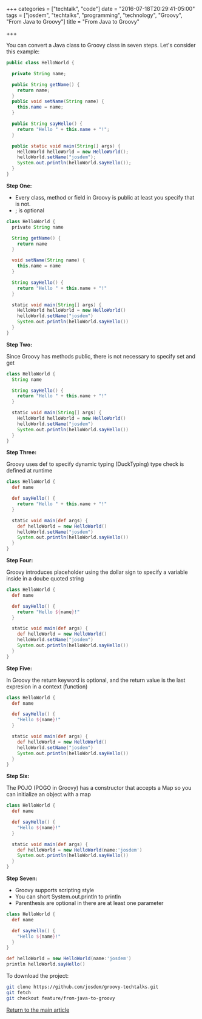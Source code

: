 +++
categories = ["techtalk", "code"]
date = "2016-07-18T20:29:41-05:00"
tags = ["josdem", "techtalks", "programming", "technology", "Groovy", "From Java to Groovy"]
title = "From Java to Groovy"

+++

You can convert a Java class to Groovy class in seven steps. Let's consider this example:

```java
public class HelloWorld {

  private String name;

  public String getName() {
    return name;
  }
  public void setName(String name) {
    this.name = name;
  }

  public String sayHello() {
    return "Hello " + this.name + "!";
  }

  public static void main(String[] args) {
    HelloWorld helloWorld = new HelloWorld();
    helloWorld.setName("josdem");
    System.out.println(helloWorld.sayHello());
  }
}
```

**Step One:**

  * Every class, method or field in Groovy is public at least you specify that is not.
  * ; is optional

```groovy
class HelloWorld {
  private String name

  String getName() {
    return name
  }

  void setName(String name) {
    this.name = name
  }

  String sayHello() {
    return "Hello " + this.name + "!"
  }

  static void main(String[] args) {
    HelloWorld helloWorld = new HelloWorld()
    helloWorld.setName("josdem")
    System.out.println(helloWorld.sayHello())
  }
}
```

**Step Two:**

Since Groovy has methods public, there is not necessary to specify set and get

```groovy
class HelloWorld {
  String name

  String sayHello() {
    return "Hello " + this.name + "!"
  }

  static void main(String[] args) {
    HelloWorld helloWorld = new HelloWorld()
    helloWorld.setName("josdem")
    System.out.println(helloWorld.sayHello())
  }
}
```

**Step Three:**

Groovy uses def to specify dynamic typing (DuckTyping) type check is defined at runtime

```groovy
class HelloWorld {
  def name

  def sayHello() {
    return "Hello " + this.name + "!"
  }

  static void main(def args) {
    def helloWorld = new HelloWorld()
    helloWorld.setName("josdem")
    System.out.println(helloWorld.sayHello())
  }
}
```

**Step Four:**

Groovy introduces placeholder using the dollar sign to specify a variable inside in a doube quoted string

```groovy
class HelloWorld {
  def name

  def sayHello() {
    return "Hello ${name}!"
  }

  static void main(def args) {
    def helloWorld = new HelloWorld()
    helloWorld.setName("josdem")
    System.out.println(helloWorld.sayHello())
  }
}
```

**Step Five:**

In Groovy the return keyword is optional, and the return value is the last expresion in a context (function)

```groovy
class HelloWorld {
  def name

  def sayHello() {
    "Hello ${name}!"
  }

  static void main(def args) {
    def helloWorld = new HelloWorld()
    helloWorld.setName("josdem")
    System.out.println(helloWorld.sayHello())
  }
}
```

**Step Six:**

The POJO (POGO in Groovy) has a constructor that accepts a Map so you can initialize an object with a map

```groovy
class HelloWorld {
  def name

  def sayHello() {
    "Hello ${name}!"
  }

  static void main(def args) {
    def helloWorld = new HelloWorld(name:'josdem')
    System.out.println(helloWorld.sayHello())
  }
}
```

**Step Seven:**

* Groovy supports scripting style
* You can short System.out.println to println
* Parenthesis are optional in there are at least one parameter

```groovy
class HelloWorld {
  def name

  def sayHello() {
    "Hello ${name}!"
  }
}

def helloWorld = new HelloWorld(name:'josdem')
println helloWorld.sayHello()
```

To download the project:

```bash
git clone https://github.com/josdem/groovy-techtalks.git
git fetch
git checkout feature/from-java-to-groovy
```

[Return to the main article](/techtalk/groovy)

